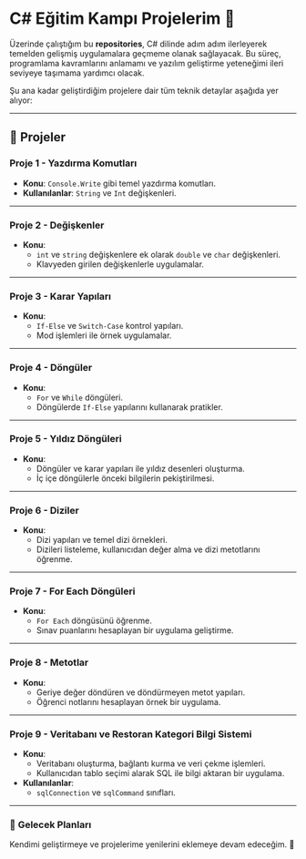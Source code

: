 # C# Eğitim Kampı Projelerim 🚀

Üzerinde çalıştığım bu **repositories**, C# dilinde adım adım ilerleyerek temelden gelişmiş uygulamalara geçmeme olanak sağlayacak. Bu süreç, programlama kavramlarını anlamamı ve yazılım geliştirme yeteneğimi ileri seviyeye taşımama yardımcı olacak.  

Şu ana kadar geliştirdiğim projelere dair tüm teknik detaylar aşağıda yer alıyor:

---

## 📌 Projeler

### **Proje 1 - Yazdırma Komutları**
- **Konu**: `Console.Write` gibi temel yazdırma komutları.  
- **Kullanılanlar**: `String` ve `Int` değişkenleri.  

---

### **Proje 2 - Değişkenler**
- **Konu**: 
  - `int` ve `string` değişkenlere ek olarak `double` ve `char` değişkenleri.
  - Klavyeden girilen değişkenlerle uygulamalar.
  
---

### **Proje 3 - Karar Yapıları**
- **Konu**:  
  - `If-Else` ve `Switch-Case` kontrol yapıları.  
  - Mod işlemleri ile örnek uygulamalar.

---

### **Proje 4 - Döngüler**
- **Konu**:  
  - `For` ve `While` döngüleri.  
  - Döngülerde `If-Else` yapılarını kullanarak pratikler.

---

### **Proje 5 - Yıldız Döngüleri**
- **Konu**:  
  - Döngüler ve karar yapıları ile yıldız desenleri oluşturma.  
  - İç içe döngülerle önceki bilgilerin pekiştirilmesi.

---

### **Proje 6 - Diziler**
- **Konu**:  
  - Dizi yapıları ve temel dizi örnekleri.  
  - Dizileri listeleme, kullanıcıdan değer alma ve dizi metotlarını öğrenme.

---

### **Proje 7 - For Each Döngüleri**
- **Konu**:  
  - `For Each` döngüsünü öğrenme.  
  - Sınav puanlarını hesaplayan bir uygulama geliştirme.

---

### **Proje 8 - Metotlar**
- **Konu**:  
  - Geriye değer döndüren ve döndürmeyen metot yapıları.  
  - Öğrenci notlarını hesaplayan örnek bir uygulama.

---

### **Proje 9 - Veritabanı ve Restoran Kategori Bilgi Sistemi**
- **Konu**:  
  - Veritabanı oluşturma, bağlantı kurma ve veri çekme işlemleri.  
  - Kullanıcıdan tablo seçimi alarak SQL ile bilgi aktaran bir uygulama.  
- **Kullanılanlar**:  
  - `sqlConnection` ve `sqlCommand` sınıfları.

---

### 🔗 **Gelecek Planları**
Kendimi geliştirmeye ve projelerime yenilerini eklemeye devam edeceğim. 💪
